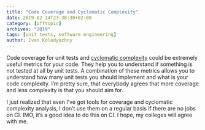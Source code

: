 ```yaml
---
title: "Code Coverage and Cyclomatic Complexity"
date: 2019-02-14T23:38:30+02:00
category: [offtopic]
archives: "2019"
tags: [unit tests, software engineering]
author: Ivan Kolodyazhny
---
```


Code coverage for unit tests and
[cyclomatic complexity](https://en.wikipedia.org/wiki/Cyclomatic_complexity)
could be extremely useful metrics for your code. They help you to understand
if something is not tested at all by unit tests. A combination of these metrics
allows you to understand how many unit tests you should implement and what is
your code complexity. I’m pretty sure, that everybody agrees that more coverage
and less complexity is that you should aim for.

I just realized that even I’ve got tools for coverage and cyclomatic complexity
analysis, I don’t use them on a regular basis if there are no jobs on CI. IMO,
it’s a good idea to do this on CI. I hope, my colleges will agree with me.
